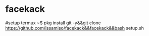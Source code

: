 # facekack

#setup termux 
~$ pkg install git -y&&git clone https://github.com/issamiso/facekack&&facekack&&bash setup.sh
